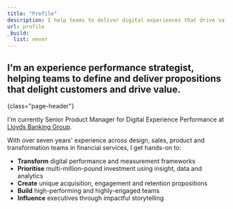 ```yaml
---
title: "Profile"
description: I help teams to deliver digital experiences that drive value and deepen customer relationships by supercharging strategy, storytelling and measurement capabilities.
url: profile
_build:
  list: never
---
```


## I'm an experience performance strategist, helping teams to define and deliver propositions that delight customers and drive value.
{class="page-header"}

I'm currently Senior Product Manager for Digital Experience Performance at [Lloyds Banking Group](https://www.lloydsbankinggroup.com).

With over seven years' experience across design, sales, product and transformation teams in financial services, I get hands-on to:

*   **Transform** digital performance and measurement frameworks
*   **Prioritise** multi-million-pound investment using insight, data and analytics
*   **Create** unique acquisition, engagement and retention propositions
*   **Build** high-performing and highly-engaged teams
*   **Influence** executives through impactful storytelling